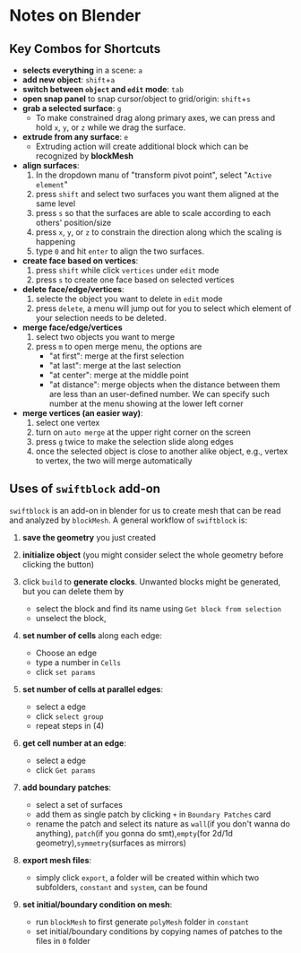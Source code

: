 # Notes on Blender

## Key Combos for Shortcuts
- **selects everything** in a scene: `a`
- **add new object**: `shift`+`a` 
- **switch between `object` and `edit` mode**: `tab` 
- **open snap panel** to snap cursor/object to grid/origin: `shift`+`s` 
- **grab a selected surface**: `g` 
    * To make constrained drag along primary axes, we can press and hold `x`, `y`, or `z` while we drag the surface.
- **extrude from any surface**: `e`
    * Extruding action will create additional block which can be recognized by **blockMesh**
- **align surfaces**:
    1. In the dropdown manu of "transform pivot point", select "`Active element`"
    2. press `shift` and select two surfaces you want them aligned at the same level
    3. press `s` so that the surfaces are able to scale according to each others' position/size
    4. press `x`, `y`, or `z` to constrain the direction along which the scaling is happening
    5. type `0` and hit `enter` to align the two surfaces.
- **create face based on vertices**:
    1. press `shift` while click `vertices` under `edit` mode
    2. press `s` to create one face based on selected vertices
- **delete face/edge/vertices**:
    1. selecte the object you want to delete in `edit` mode
    2. press `delete`, a menu will jump out for you to select which element of your selection needs to be deleted.
- **merge face/edge/vertices**
    1. select two objects you want to merge
    2. press `m` to open merge menu, the options are 
        * "at first": merge at the first selection
        * "at last": merge at the last selection
        * "at center": merge at the middle point
        * "at distance": merge objects when the distance between them are less than an user-defined number. We can specify such number at the menu showing at the lower left corner
- **merge vertices (an easier way)**:
    1. select one vertex
    2. turn on `auto merge` at the upper right corner on the screen
    3. press `g` twice to make the selection slide along edges
    4. once the selected object is close to another alike object, e.g., vertex to vertex, the two will merge automatically

## Uses of `swiftblock` add-on
`swiftblock` is an add-on in blender for us to create mesh that can be read and analyzed by `blockMesh`. A general workflow of `swiftblock` is:

1. **save the geometry** you just created
2. **initialize object** (you might consider select the whole geometry before clicking the button)
3. click `build` to **generate clocks**. Unwanted blocks might be generated, but you can delete them by
    * select the block and find its name using `Get block from selection`
    * unselect the block,
4. **set number of cells** along each edge:
    * Choose an edge
    * type a number in `Cells`
    * click `set params`
5. **set number of cells at parallel edges**:
    * select a edge
    * click `select group`
    * repeat steps in (4)
6. **get cell number at an edge**:
    * select a edge
    * click `Get params`
7. **add boundary patches**:
    * select a set of surfaces
    * add them as single patch by clicking `+` in `Boundary Patches` card
    * rename the patch and select its nature as `wall`(if you don't wanna do anything), `patch`(if you gonna do smt),`empty`(for 2d/1d geometry),`symmetry`(surfaces as mirrors)
8. **export mesh files**:
    * simply click `export`, a folder will be created within which two subfolders, `constant` and `system`, can be found

9. **set initial/boundary condition on mesh**:
    * run `blockMesh` to first generate `polyMesh` folder in `constant`
    * set initial/boundary conditions by copying names of patches to the files in `0` folder